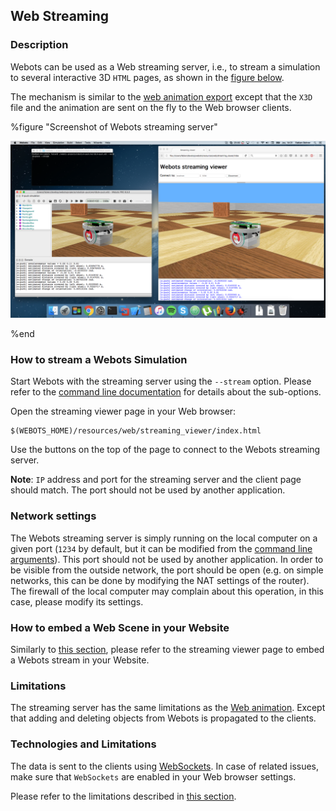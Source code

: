 ## Web Streaming

### Description

Webots can be used as a Web streaming server, i.e.,
to stream a simulation to several interactive 3D `HTML` pages,
as shown in the [figure below](web-streaming.md#screenshot-of-webots-streaming-server).

The mechanism is similar to the [web animation export](web-animation.md)
except that the `X3D` file and the animation are sent on the fly to the Web browser clients.

%figure "Screenshot of Webots streaming server"

![streaming-server-screenshot.png](images/streaming-server-screenshot.png)

%end


### How to stream a Webots Simulation

Start Webots with the streaming server using the `--stream` option.
Please refer to the [command line documentation](starting-webots.md#command-line-arguments)
for details about the sub-options.

Open the streaming viewer page in your Web browser:

```
$(WEBOTS_HOME)/resources/web/streaming_viewer/index.html 
```

Use the buttons on the top of the page to connect to the Webots streaming server.

**Note**:
`IP` address and port for the streaming server and the client page should match.
The port should not be used by another application.


### Network settings

The Webots streaming server is simply running on the local computer on a given port
(`1234` by default, but it can be modified from the [command line arguments](starting-webots.md#command-line-arguments)).
This port should not be used by another application.
In order to be visible from the outside network, 
the port should be open (e.g. on simple networks, this can be done by modifying the NAT settings of the router).
The firewall of the local computer may complain about this operation, in this case, please modify its settings.


### How to embed a Web Scene in your Website

Similarly to [this section](web-animation.md#how-to-embed-a-web-animation-in-your-website),
please refer to the streaming viewer page to embed a Webots stream in your Website.


### Limitations

The streaming server has the same limitations as the [Web animation](web-animation.md#limitations).
Except that adding and deleting objects from Webots is propagated to the clients.


### Technologies and Limitations

The data is sent to the clients using [WebSockets](https://www.websocket.org/).
In case of related issues, make sure that `WebSockets` are enabled in your Web browser settings.

Please refer to the limitations described in [this section](web-animation.md#remarks-on-the-used-technologies-and-their-limitations).
